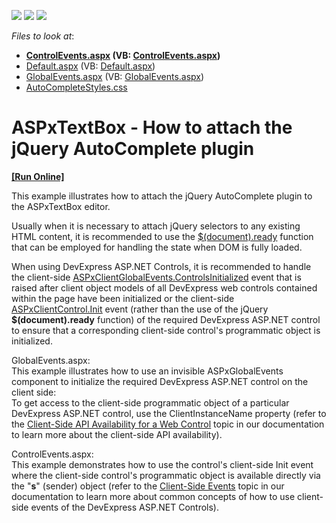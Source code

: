 <!-- default badges list -->
![](https://img.shields.io/endpoint?url=https://codecentral.devexpress.com/api/v1/VersionRange/128531050/11.1.4%2B)
[![](https://img.shields.io/badge/Open_in_DevExpress_Support_Center-FF7200?style=flat-square&logo=DevExpress&logoColor=white)](https://supportcenter.devexpress.com/ticket/details/E3325)
[![](https://img.shields.io/badge/📖_How_to_use_DevExpress_Examples-e9f6fc?style=flat-square)](https://docs.devexpress.com/GeneralInformation/403183)
<!-- default badges end -->
<!-- default file list -->
*Files to look at*:

* **[ControlEvents.aspx](./CS/WebSite/ControlEvents.aspx) (VB: [ControlEvents.aspx](./VB/WebSite/ControlEvents.aspx))**
* [Default.aspx](./CS/WebSite/Default.aspx) (VB: [Default.aspx](./VB/WebSite/Default.aspx))
* [GlobalEvents.aspx](./CS/WebSite/GlobalEvents.aspx) (VB: [GlobalEvents.aspx](./VB/WebSite/GlobalEvents.aspx))
* [AutoCompleteStyles.css](./CS/WebSite/Styles/AutoCompleteStyles.css)
<!-- default file list end -->
# ASPxTextBox - How to attach the jQuery AutoComplete plugin
<!-- run online -->
**[[Run Online]](https://codecentral.devexpress.com/e3325)**
<!-- run online end -->


<p>This example illustrates how to attach the jQuery AutoComplete plugin to the ASPxTextBox editor.</p><p>Usually when it is necessary to attach jQuery selectors to any existing HTML content, it is recommended to use the <a href="http://api.jquery.com/ready/"><u>$(document).ready</u></a> function that can be employed for handling the state when DOM is fully loaded.</p><p>When using DevExpress ASP.NET Controls, it is recommended to handle the client-side <a href="http://documentation.devexpress.com/#AspNet/DevExpressWebASPxGlobalEventsScriptsASPxClientGlobalEvents_ControlsInitializedtopic"><u>ASPxClientGlobalEvents.ControlsInitialized</u></a> event that is raised after client object models of all DevExpress web controls contained within the page have been initialized or the client-side <a href="http://documentation.devexpress.com/#AspNet/DevExpressWebASPxClassesScriptsASPxClientControl_Inittopic"><u>ASPxClientControl.Init</u></a> event (rather than the use of the jQuery <strong>$(document).ready</strong> function) of the required DevExpress ASP.NET control to ensure that a corresponding client-side control's programmatic object is initialized.</p><p>GlobalEvents.aspx:<br />
This example illustrates how to use an invisible ASPxGlobalEvents component to initialize the required DevExpress ASP.NET control on the client side:<br />
To get access to the client-side programmatic object of a particular DevExpress ASP.NET control, use the ClientInstanceName property (refer to the <a href="http://documentation.devexpress.com/#AspNet/CustomDocument4223"><u>Client-Side API Availability for a Web Control</u></a> topic in our documentation to learn more about the client-side API availability).</p><p>ControlEvents.aspx:<br />
This example demonstrates how to use the control's client-side Init event where the client-side control's programmatic object is available directly via the "<strong>s</strong>" (sender) object (refer to the <a href="http://documentation.devexpress.com/#AspNet/CustomDocument9448"><u>Client-Side Events</u></a> topic in our documentation to learn more about common concepts of how to use client-side events of the DevExpress ASP.NET Controls).</p>

<br/>


